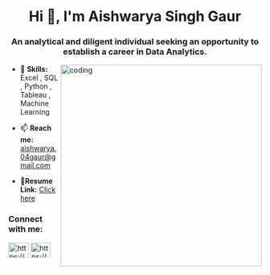 <h1 align="center">Hi 👋, I'm Aishwarya Singh Gaur</h1>
<h3 align="center">An analytical and diligent individual seeking an opportunity to establish a career in Data Analytics.</h3>

<img align="right" alt="coding" width="400" src="https://camo.githubusercontent.com/a4c584bce1c41271485d28f92aaf9f581b3c88b68ca723b6edfd58b4ba988c2b/68747470733a2f2f63646e2e6472696262626c652e636f6d2f75736572732f313138373833362f73637265656e73686f74732f363533393432392f70726f6772616d65722e676966">

- 🌱 **Skills:** Excel , SQL , Python , Tableau , Machine Learning

- 📫 **Reach me:** aishwarya.04gaur@gmail.com

- 📄**Resume Link:** <a href="https://drive.google.com/drive/folders/1Pr_BD1_H31xL8yomvaS1UhKat5Nosj01?usp=share_link">Click here</a>

<h3 align="left">Connect with me:</h3>
<p align="left">
<a href="https://linkedin.com/in/https://www.linkedin.com/in/aishwarya-gaur-a6497511a?lipi=urn%3ali%3apage%3ad_flagship3_profile_view_base_contact_details%3bfhhtc%2b%2busq%2bvqj%2fld0%2fxlq%3d%3d" target="blank"><img align="center" src="https://raw.githubusercontent.com/rahuldkjain/github-profile-readme-generator/master/src/images/icons/Social/linked-in-alt.svg" alt="https://www.linkedin.com/in/aishwarya-gaur-a6497511a?lipi=urn%3ali%3apage%3ad_flagship3_profile_view_base_contact_details%3bfhhtc%2b%2busq%2bvqj%2fld0%2fxlq%3d%3d" height="30" width="40" /></a>
<a href="https://www.hackerrank.com/https://www.hackerrank.com/aishwarya_04gaur" target="blank"><img align="center" src="https://raw.githubusercontent.com/rahuldkjain/github-profile-readme-generator/master/src/images/icons/Social/hackerrank.svg" alt="https://www.hackerrank.com/aishwarya_04gaur" height="30" width="40" /></a>
</p>
